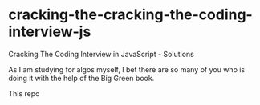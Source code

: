 # cracking-the-cracking-the-coding-interview-js

Cracking The Coding Interview in JavaScript - Solutions

As I am studying for algos myself, I bet there are so many of you who is doing it with the help of the Big Green book.

This repo 